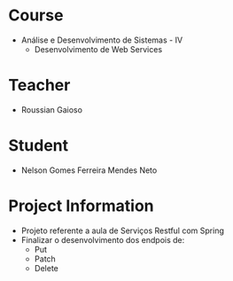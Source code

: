 # Course
- Análise e Desenvolvimento de Sistemas - IV
    * Desenvolvimento de Web Services

# Teacher
- Roussian Gaioso

# Student
 - Nelson Gomes Ferreira Mendes Neto

# Project Information
 - Projeto referente a aula de Serviços Restful com Spring
 - Finalizar o desenvolvimento dos endpois de:
    * Put
    * Patch
    * Delete